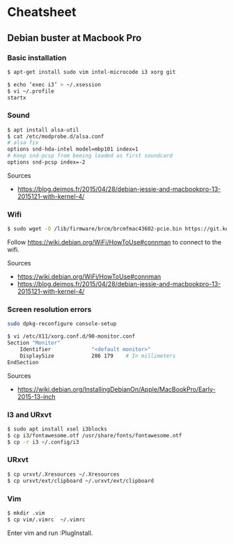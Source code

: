 # Cheatsheet

## Debian buster at Macbook Pro

### Basic installation
```bash
$ apt-get install sudo vim intel-microcode i3 xorg git
```

```bash
$ echo ‘exec i3’ > ~/.xsession
$ vi ~/.profile
startx
```

### Sound
```bash
$ apt install alsa-util
$ cat /etc/modprobe.d/alsa.conf
# alsa fix
options snd-hda-intel model=mbp101 index=1
# Keep snd-pcsp from beeing loaded as first soundcard
options snd-pcsp index=-2
```

Sources
- https://blog.deimos.fr/2015/04/28/debian-jessie-and-macbookpro-13-2015121-with-kernel-4/

### Wifi
```bash
$ sudo wget -O /lib/firmware/brcm/brcmfmac43602-pcie.bin https://git.kernel.org/cgit/linux/kernel/git/firmware/linux-firmware.git/plain/brcm/brcmfmac43602-pcie.bin
```
Follow https://wiki.debian.org/WiFi/HowToUse#connman to connect to the wifi.

Sources
- https://wiki.debian.org/WiFi/HowToUse#connman
- https://blog.deimos.fr/2015/04/28/debian-jessie-and-macbookpro-13-2015121-with-kernel-4/

### Screen resolution errors

```bash
sudo dpkg-reconfigure console-setup 
```

```bash
$ vi /etc/X11/xorg.conf.d/90-monitor.conf
Section "Monitor"
    Identifier             "<default monitor>"
    DisplaySize            286 179    # In millimeters
EndSection
```

Sources
- https://wiki.debian.org/InstallingDebianOn/Apple/MacBookPro/Early-2015-13-inch

### I3 and URxvt

```bash
$ sudo apt install xsel i3blocks 
$ cp i3/fontawesome.otf /usr/share/fonts/fontawesome.otf
$ cp -r i3 ~/.config/i3
```

### URxvt

```bash
$ cp urxvt/.Xresources ~/.Xresources
$ cp urxvt/ext/clipboard ~/.urxvt/ext/clipboard
```

### Vim

```bash
$ mkdir .vim
$ cp vim/.vimrc  ~/.vimrc
```

Enter vim and run :PlugInstall.

